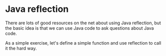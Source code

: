 # Java reflection

There are lots of good resources on the net about using Java reflection, but the basic idea is that we can use Java code to ask questions about Java code.

As a simple exercise, let's define a simple function and use reflection to call it the hard way.

```java

```